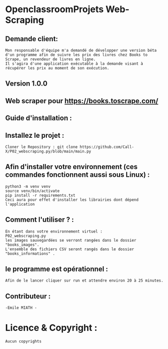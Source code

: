 
# OpenclassroomProjets Web-Scraping


## Demande client:
```
Mon responsable d'équipe m'a demandé de développer une version béta d'un programme afin de suivre les prix des livres chez Books to Scrape, un revendeur de livres en ligne.
Il s'agira d'une application exécutable à la demande visant à récupérer les prix au moment de son exécution.
```

## Version 1.0.0


## Web scraper pour https://books.toscrape.com/


## Guide d'installation  :


## Installez le projet :
```
Cloner le Repository : git clone https://github.com/Call-X/P02_webscraping.py/blob/main/main.py
```

## Afin d'installer votre environnement (ces commandes fonctionnent aussi sous Linux) :
```
python3 -m venv venv
source venv/bin/activate
pip install -r requirements.txt
Ceci aura pour effet d'installer les librairies dont dépend l'application
```

## Comment l'utiliser ? :
```
En étant dans votre environnement virtuel : 
P02_webscraping.py
les images sauvegardées se verront rangées dans le dossier "books_images".
L'ensemble des fichiers CSV seront rangés dans le dossier "books_informations" .
```

## le programme est opérationnel :
```
Afin de le lancer cliquer sur run et attendre environ 20 à 25 minutes.
```

## Contributeur :
```
-Emile MIATH -
```

# Licence & Copyright :
```
Aucun copyrights
```
